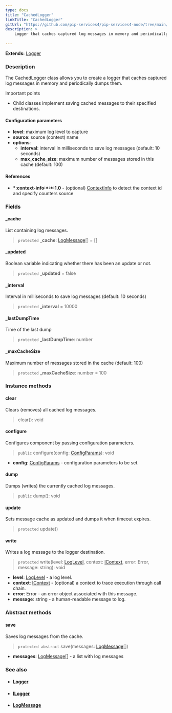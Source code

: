 ```yaml
---
type: docs
title: "CachedLogger"
linkTitle: "CachedLogger"
gitUrl: "https://github.com/pip-services4/pip-services4-node/tree/main/pip-services4-observability-node"
description: >
    Logger that caches captured log messages in memory and periodically dumps them.
   
---
```


**Extends:** [Logger](../logger)

### Description

The CachedLogger class allows you to create a logger that caches captured log messages in memory and periodically dumps them.

Important points

- Child classes implement saving cached messages to their specified destinations.

#### Configuration parameters

- **level**: maximum log level to capture
- **source**: source (context) name
- **options**:
    - **interval**: interval in milliseconds to save log messages (default: 10 seconds)
    - **max_cache_size**: maximum number of messages stored in this cache (default: 100)

#### References
- **\*:context-info:\*:\*:1.0** - (optional) [ContextInfo](../../../components/context/context_info) to detect the context id and specify counters source

### Fields

<span class="hide-title-link">

#### _cache
List containing log messages.
> `protected` **_cache**: [LogMessage](../log_message)[] = []

#### _updated
Boolean variable indicating whether there has been an update or not.
> `protected` **_updated** = false

#### _interval
Interval in milliseconds to save log messages (default: 10 seconds)
> `protected` **_interval** = 10000

#### _lastDumpTime
Time of the last dump
> `protected` **_lastDumpTime**: number

#### _maxCacheSize
Maximum number of messages stored in the cache (default: 100)
> `protected` **_maxCacheSize**: number = 100

</span>


### Instance methods

#### clear
Clears (removes) all cached log messages.

> clear(): void

#### configure
Configures component by passing configuration parameters.

> `public` configure(config: [ConfigParams](../../../components/config/config_params)): void

- **config**: [ConfigParams](../../../components/config/config_params) - configuration parameters to be set.

#### dump
Dumps (writes) the currently cached log messages.

> `public` dump(): void

#### update
Sets message cache as updated and dumps it when timeout expires.

> `protected` update()

#### write
Writes a log message to the logger destination.

> `protected` write(level: [LogLevel](../log_level), context: [IContext](../../../components/context/icontext), error: Error, message: string): void

- **level**: [LogLevel](../log_level) - a log level.
- **context**: [IContext](../../../components/context/icontext) - (optional) a context to trace execution through call chain.
- **error**: Error - an error object associated with this message.
- **message**: string - a human-readable message to log.

### Abstract methods

#### save
Saves log messages from the cache.

> `protected abstract` save(messages: [LogMessage](../log_message)[])

- **messages**: [LogMessage](../log_message)[] - a list with log messages



### See also
- #### [Logger](../logger)
- #### [ILogger](../ilogger)
- #### [LogMessage](../log_message)
